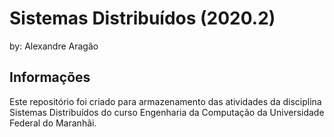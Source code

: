 # Sistemas Distribuídos (2020.2)
by: Alexandre Aragão

## Informações
Este repositório foi criado para armazenamento das atividades da disciplina Sistemas Distribuídos do curso Engenharia da Computação da Universidade Federal do Maranhãi.